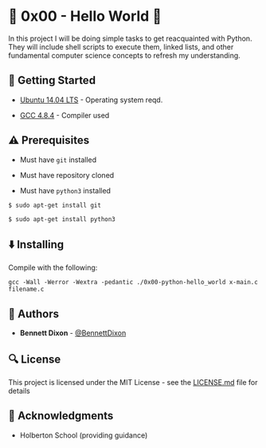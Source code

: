 # :shell: 0x00 - Hello World :shell:

In this project I will be doing simple tasks to get reacquainted with Python. They will include shell scripts to execute them, linked lists, and other fundamental computer science concepts to refresh my understanding.

## :running: Getting Started

* [Ubuntu 14.04 LTS](http://releases.ubuntu.com/14.04/) - Operating system reqd.

* [GCC 4.8.4](https://gcc.gnu.org/gcc-4.8/) - Compiler used


## :warning: Prerequisites

* Must have `git` installed

* Must have repository cloned

* Must have `python3` installed

```
$ sudo apt-get install git
```

```
$ sudo apt-get install python3
```


## :arrow_down: Installing

Compile with the following:

```
gcc -Wall -Werror -Wextra -pedantic ./0x00-python-hello_world x-main.c filename.c
```

## :blue_book: Authors
* **Bennett Dixon** - [@BennettDixon](https://github.com/BennettDixon)

## :mag: License

This project is licensed under the MIT License - see the [LICENSE.md](LICENSE.md) file for details



## :mega: Acknowledgments

* Holberton School (providing guidance)

